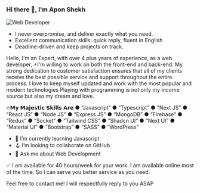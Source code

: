 ### Hi there 👋, I'm Apon Shekh
![Web Developer](https://media.licdn.com/dms/image/v2/D5616AQG-m3qK_WLZww/profile-displaybackgroundimage-shrink_350_1400/profile-displaybackgroundimage-shrink_350_1400/0/1722334825383?e=1747872000&v=beta&t=Ritclzb5yNvYUkGAvtKV_X13ENgxipm1CUr7A1Gssx8)

- I never overpromise, and deliver exactly what you need.
- Excellent communication skills: quick reply, fluent in English
- Deadline-driven and keep projects on track.

Hello, I'm an Expert, with over 4 plus years of experience, as a web developer, ⚡︎I'm willing to work on both the front-end and back-end. My strong dedication to customer satisfaction ensures that all of my clients receive the best possible service and support throughout the entire process. I love to keep myself updated and work with the most popular and modern technologies Playing with programming is not only my income source but also my dream and love.

🔥𝗠𝘆 𝗠𝗮𝗷𝗲𝘀𝘁𝗶𝗰 𝗦𝗸𝗶𝗹𝗹𝘀 𝗔𝗿𝗲
● “Javascript”
● “Typescript”
● "Next JS"
● “React JS”
● “Node JS”
● “Express JS”
● “MongoDB”
● “Firebase”
● “Redux”
● “Socket”
● “Tailwind CSS”
● “Shadcn UI”
● “Next UI”
● “Material UI”
● “Bootstrap”
● “SASS”
● “WordPress”

- 🌱 I’m currently learning Javascript 
- 🪝 I’m looking to collaborate on GitHub 
- 💬 Ask me about Web Development

✅ I am available for 40 hours/week for your work. I am available online most of the time. So I can serve you better service as you need.

Feel free to contact me! I will respectfully reply to you ASAP
